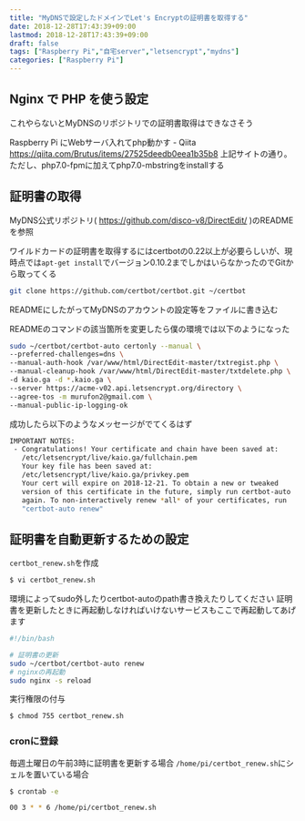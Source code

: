 ```yaml
---
title: "MyDNSで設定したドメインでLet's Encryptの証明書を取得する"
date: 2018-12-28T17:43:39+09:00
lastmod: 2018-12-28T17:43:39+09:00
draft: false
tags: ["Raspberry Pi","自宅server","letsencrypt","mydns"]
categories: ["Raspberry Pi"]
---
```


## Nginx で PHP を使う設定
これやらないとMyDNSのリポジトリでの証明書取得はできなさそう

Raspberry Pi にWebサーバ入れてphp動かす - Qiita
https://qiita.com/Brutus/items/27525deedb0eea1b35b8
上記サイトの通り。ただし、php7.0-fpmに加えてphp7.0-mbstringをinstallする



## 証明書の取得

MyDNS公式リポジトリ( https://github.com/disco-v8/DirectEdit/ )のREADMEを参照

ワイルドカードの証明書を取得するにはcertbotの0.22以上が必要らしいが、現時点では`apt-get install`でバージョン0.10.2までしかはいらなかったのでGitから取ってくる

```bash
git clone https://github.com/certbot/certbot.git ~/certbot
```
READMEにしたがってMyDNSのアカウントの設定等をファイルに書き込む

READMEのコマンドの該当箇所を変更したら僕の環境では以下のようになった
```bash
sudo ~/certbot/certbot-auto certonly --manual \
--preferred-challenges=dns \
--manual-auth-hook /var/www/html/DirectEdit-master/txtregist.php \
--manual-cleanup-hook /var/www/html/DirectEdit-master/txtdelete.php \
-d kaio.ga -d *.kaio.ga \
--server https://acme-v02.api.letsencrypt.org/directory \
--agree-tos -m murufon2@gmail.com \
--manual-public-ip-logging-ok
```

成功したら以下のようなメッセージがでてくるはず
```bash
IMPORTANT NOTES:
 - Congratulations! Your certificate and chain have been saved at:
   /etc/letsencrypt/live/kaio.ga/fullchain.pem
   Your key file has been saved at:
   /etc/letsencrypt/live/kaio.ga/privkey.pem
   Your cert will expire on 2018-12-21. To obtain a new or tweaked
   version of this certificate in the future, simply run certbot-auto
   again. To non-interactively renew *all* of your certificates, run
   "certbot-auto renew"
 ```
 
 ## 証明書を自動更新するための設定
 `certbot_renew.sh`を作成
```bash
$ vi certbot_renew.sh
```

環境によってsudo外したりcertbot-autoのpath書き換えたりしてください
証明書を更新したときに再起動しなければいけないサービスもここで再起動してあげます
```bash:certbot_renew.sh
#!/bin/bash

# 証明書の更新
sudo ~/certbot/certbot-auto renew
# nginxの再起動
sudo nginx -s reload
```

実行権限の付与

```bash
$ chmod 755 certbot_renew.sh
```

### cronに登録
毎週土曜日の午前3時に証明書を更新する場合
`/home/pi/certbot_renew.sh`にシェルを置いている場合
```bash
$ crontab -e

00 3 * * 6 /home/pi/certbot_renew.sh
```